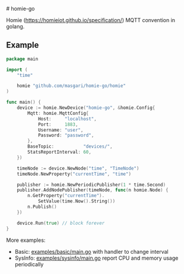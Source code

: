 # homie-go

Homie (https://homieiot.github.io/specification/) MQTT convention in golang.


## Example
```go
package main

import (
	"time"

	homie "github.com/masgari/homie-go/homie"
)

func main() {
	device := homie.NewDevice("homie-go", &homie.Config{
		Mqtt: homie.MqttConfig{
			Host:     "localhost",
			Port:     1883,
			Username: "user",
			Password: "password",
		},
		BaseTopic:           "devices/",
		StatsReportInterval: 60,
	})

	timeNode := device.NewNode("time", "TimeNode")
	timeNode.NewProperty("currentTime", "time")

	publisher := homie.NewPeriodicPublisher(1 * time.Second)
	publisher.AddNodePublisher(timeNode, func(n homie.Node) {
		n.GetProperty("currentTime").
			SetValue(time.Now().String())
		n.Publish()
	})

	device.Run(true) // block forever
}
```

More examples:
* Basic: [examples/basic/main.go](examples/basic/main.go) with handler to change interval
* SysInfo: [examples/sysinfo/main.go](examples/sysinfo/main.go) report CPU and memory usage periodically
 